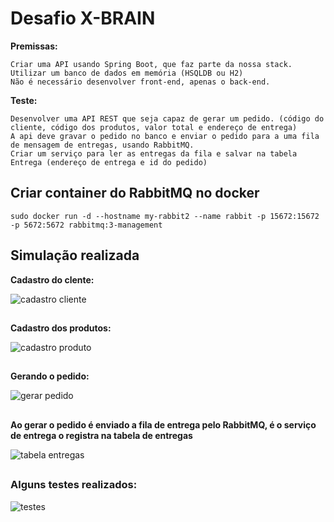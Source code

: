 # Desafio X-BRAIN

**Premissas:**

    Criar uma API usando Spring Boot, que faz parte da nossa stack.
    Utilizar um banco de dados em memória (HSQLDB ou H2)
    Não é necessário desenvolver front-end, apenas o back-end.


**Teste:**

    Desenvolver uma API REST que seja capaz de gerar um pedido. (código do cliente, código dos produtos, valor total e endereço de entrega)
    A api deve gravar o pedido no banco e enviar o pedido para a uma fila de mensagem de entregas, usando RabbitMQ.
    Criar um serviço para ler as entregas da fila e salvar na tabela Entrega (endereço de entrega e id do pedido)
    
##

## Criar container do RabbitMQ no docker

~~~docker
sudo docker run -d --hostname my-rabbit2 --name rabbit -p 15672:15672 -p 5672:5672 rabbitmq:3-management
~~~
    
## Simulação realizada

**Cadastro do clente:**

![cadastro cliente](https://github.com/IgorBavand/teste-x-brain/blob/master/imagens-readme/cliente.png)

## 

**Cadastro dos produtos:**

![cadastro produto](https://github.com/IgorBavand/teste-x-brain/blob/master/imagens-readme/produto.png)

## 

**Gerando o pedido:**

![gerar pedido](https://github.com/IgorBavand/teste-x-brain/blob/master/imagens-readme/pedido.png)

## 

**Ao gerar o pedido é enviado a fila de entrega pelo RabbitMQ, é o serviço de entrega o registra na tabela de entregas**

![tabela entregas](https://github.com/IgorBavand/teste-x-brain/blob/master/imagens-readme/entrega.png)


##

### Alguns testes realizados: 
  
  ![testes](https://github.com/IgorBavand/teste-x-brain/blob/master/imagens-readme/testes.png)

  


